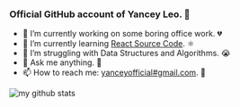 ### Official GitHub account of Yancey Leo. 👋

- 🔭  I’m currently working on some boring office work. 💔
- 🌱  I’m currently learning [React Source Code](https://github.com/learn-frame/react/tree/feature/learn-react). ⚛️
- 🤔  I’m struggling with Data Structures and Algorithms. 😭
- 💬  Ask me anything. 🤗
- 📫  How to reach me: [yanceyofficial#gmail.com](mailto:yanceyofficial@gmail.com). 📧

![my github stats](https://github-readme-stats.vercel.app/api?username=YanceyOfficial&show_icons=true&hide_border=true)
